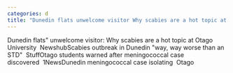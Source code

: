 ```yaml
---
categories: d
title: "Dunedin flats unwelcome visitor Why scabies are a hot topic at Otago University  Newshub"
---
```

Dunedin flats" unwelcome visitor: Why scabies are a hot topic at Otago University&nbsp;&nbsp;NewshubScabies outbreak in Dunedin "way, way worse than an STD"&nbsp;&nbsp;StuffOtago students warned after meningococcal case discovered&nbsp;&nbsp;1NewsDunedin meningococcal case isolating&nbsp;&nbsp;Otago